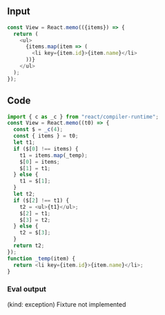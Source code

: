 
## Input

```javascript
const View = React.memo(({items}) => {
  return (
    <ul>
      {items.map(item => (
        <li key={item.id}>{item.name}</li>
      ))}
    </ul>
  );
});

```

## Code

```javascript
import { c as _c } from "react/compiler-runtime";
const View = React.memo((t0) => {
  const $ = _c(4);
  const { items } = t0;
  let t1;
  if ($[0] !== items) {
    t1 = items.map(_temp);
    $[0] = items;
    $[1] = t1;
  } else {
    t1 = $[1];
  }
  let t2;
  if ($[2] !== t1) {
    t2 = <ul>{t1}</ul>;
    $[2] = t1;
    $[3] = t2;
  } else {
    t2 = $[3];
  }
  return t2;
});
function _temp(item) {
  return <li key={item.id}>{item.name}</li>;
}

```
      
### Eval output
(kind: exception) Fixture not implemented